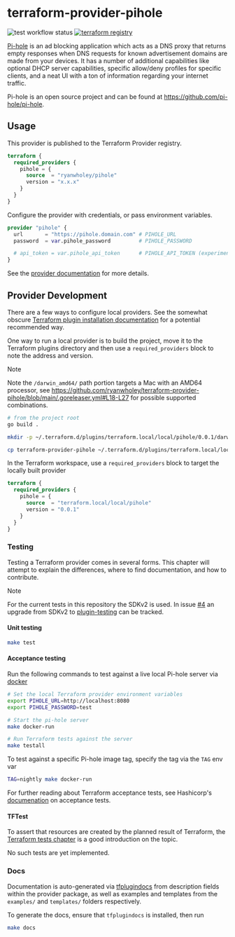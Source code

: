# terraform-provider-pihole

![test workflow status](https://github.com/ryanwholey/terraform-provider-pihole/actions/workflows/test.yml/badge.svg?branch=main) [![terraform registry](https://img.shields.io/badge/terraform-registry-623CE4)](https://registry.terraform.io/providers/ryanwholey/pihole/latest/docs)

[Pi-hole](https://pi-hole.net/) is an ad blocking application which acts as a DNS proxy that returns empty responses when DNS requests for known advertisement domains are made from your devices. It has a number of additional capabilities like optional DHCP server capabilities, specific allow/deny profiles for specific clients, and a neat UI with a ton of information regarding your internet traffic.

Pi-hole is an open source project and can be found at https://github.com/pi-hole/pi-hole.

## Usage

This provider is published to the Terraform Provider registry.

```tf
terraform {
  required_providers {
    pihole = {
      source  = "ryanwholey/pihole"
      version = "x.x.x"
    }
  }
}
```

Configure the provider with credentials, or pass environment variables.

```tf
provider "pihole" {
  url       = "https://pihole.domain.com" # PIHOLE_URL
  password  = var.pihole_password         # PIHOLE_PASSWORD

  # api_token = var.pihole_api_token      # PIHOLE_API_TOKEN (experimental, requires Web Interface >= 5.11)
}
```

See the [provider documentation](https://registry.terraform.io/providers/ryanwholey/pihole/latest/docs) for more details.

## Provider Development

There are a few ways to configure local providers. See the somewhat obscure [Terraform plugin installation documentation](https://www.terraform.io/docs/cli/commands/init.html#plugin-installation) for a potential recommended way.

One way to run a local provider is to build the project, move it to the Terraform plugins directory and then use a `required_providers` block to note the address and version.

> [!NOTE]
> Note the `/darwin_amd64/` path portion targets a Mac with an AMD64 processor,
> see https://github.com/ryanwholey/terraform-provider-pihole/blob/main/.goreleaser.yml#L18-L27
> for possible supported combinations.

```sh
# from the project root
go build .

mkdir -p ~/.terraform.d/plugins/terraform.local/local/pihole/0.0.1/darwin_amd64/

cp terraform-provider-pihole ~/.terraform.d/plugins/terraform.local/local/pihole/0.0.1/darwin_amd64/terraform-provider-pihole_v0.0.1
```

In the Terraform workspace, use a `required_providers` block to target the locally built provider

```tf
terraform {
  required_providers {
    pihole = {
      source  = "terraform.local/local/pihole"
      version = "0.0.1"
    }
  }
}
```

### Testing

Testing a Terraform provider comes in several forms. This chapter will attempt to explain the differences, where to find documentation, and how to contribute.

> [!NOTE]
> For the current tests in this repository the SDKv2 is used. In issue [#4](https://github.com/ryanwholey/terraform-provider-pihole/issues/38) an upgrade from SDKv2 to [plugin-testing](https://developer.hashicorp.com/terraform/plugin/framework) can be tracked.

#### Unit testing
```sh
make test
```

#### Acceptance testing

Run the following commands to test against a live local Pi-hole server via [docker](https://docs.docker.com/engine/install/)

```sh
# Set the local Terraform provider environment variables
export PIHOLE_URL=http://localhost:8080
export PIHOLE_PASSWORD=test

# Start the pi-hole server
make docker-run

# Run Terraform tests against the server
make testall
```

To test against a specific Pi-hole image tag, specify the tag via the `TAG` env var

```sh
TAG=nightly make docker-run
```

For further reading about Terraform acceptance tests, see Hashicorp's [documenation](https://developer.hashicorp.com/terraform/plugin/sdkv2/testing/acceptance-tests) on acceptance tests.

#### TFTest

To assert that resources are created by the planned result of Terraform, the [Terraform tests chapter](https://developer.hashicorp.com/terraform/language/tests) is a good introduction on the topic.

No such tests are yet implemented.

### Docs

Documentation is auto-generated via [tfplugindocs](https://github.com/hashicorp/terraform-plugin-docs) from description fields within the provider package, as well as examples and templates from the `examples/` and `templates/` folders respectively.

To generate the docs, ensure that `tfplugindocs` is installed, then run

```sh
make docs
```
